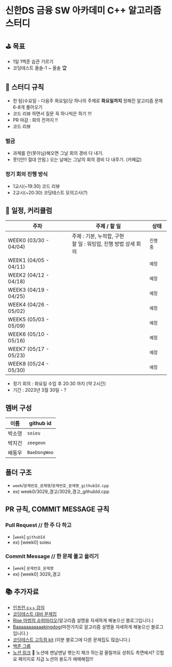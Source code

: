 # 신한DS 금융 SW 아카데미 C++ 알고리즘 스터디

## ⛳ 목표

-   1일 1백준 습관 기르기
-   코딩테스트 올솔-1 ~ 올솔 🏆

## 📜 스터디 규칙

-   한 텀(수요일 - 다음주 화요일)당 하나의 주제로 **화요일까지** 정해진 알고리즘 문제 6-8개 풀어오기
-   코드 리뷰 하면서 질문 꼭 하나씩은 하기 !!!
-   PR 마감 : 회의 전까지 !!
-   코드 리뷰

### 벌금 
- 과제를 안(못아님)해오면 그날 회의 경비 다 내기. 
- 못!(안!! 절대 안됨.) 오는 날에는 그날의 회의 경비 다 내주기. (카페값)

### 정기 회의 진행 방식

-   1교시(~19:30) 코드 리뷰
-   2교시(~20:30) 코딩테스트 모의고사(?)

## 📆 일정, 커리큘럼

| **주차**              | **주제 / 할 일**                                                  | **상태**  |
| --------------------- | ----------------------------------------------------------------- | --------- |
| WEEK0 (03/30 - 04/04) | 주제 : 기본, 누적합, 구현<br> 할 일 : 워밍업, 진행 방법 상세 회의 | `진행 중` |
| WEEK1 (04/05 - 04/11) |                                                                   | `예정`    |
| WEEK2 (04/12 - 04/18) |                                                                   | `예정`    |
| WEEK3 (04/19 - 04/25) |                                                                   | `예정`    |
| WEEK4 (04/26 - 05/02) |                                                                   | `예정`    |
| WEEK5 (05/03 - 05/09) |                                                                   | `예정`    |
| WEEK6 (05/10 - 05/16) |                                                                   | `예정`    |
| WEEK7 (05/17 - 05/23) |                                                                   | `예정`    |
| WEEK8 (05/24 - 05/30) |                                                                   | `예정`    |

-   정기 회의 : 화요일 수업 후 20:30 까지 (약 2시간)
-   기간 : 2023년 3월 30일 - ?

## 멤버 구성

| **이름** | **github id** |
| -------- | ------------- |
| 박소영   | `soieu`       |
| 박지건   | `zeegeon`     |
| 배동우   | `BaeDongWoo`  |

## 폴더 구조

-   `week`/`문제번호_문제명`/`문제번호_문제명_githubId.cpp`
-   ex) week0/3029\_경고/3029\_경고\_githubId.cpp

## PR 규칙, COMMIT MESSAGE 규칙

### Pull Request // 한 주 다 하고

-   [`week`] `githubId`
-   ex) [week0] soieu

### Commit Message // 한 문제 풀고 올리기

-   [`week`] `문제번호_문제명`
-   ex) [week0] 3029\_경고

## 📚 추가자료

-   [인프런 c++ 강의](https://www.inflearn.com/course/10주완성-코딩테스트-큰돌#reviews)
-   [코딩테스트 대비 문제집](https://github.com/tony9402/baekjoon)
-   [Rise 마법의 슈퍼마리오](https://m.blog.naver.com/kks227)(알고리즘 설명을 자세하게 해놓으신 블로그입니다.)
-   [Baaaaaaaaaaakingdog](https://blog.encrypted.gg/)(마찬가지로 알고리즘 설명을 자세하게 해놓으신 블로그입니다.)
-   [코딩테스트 고득점 kit](https://covenant.tistory.com/145) (이분 블로그에 다른 문제집도 많습니다.)
-   [백준 그룹](https://www.acmicpc.net/group/17444)
-   [노션 링크](https://maroon-office-dea.notion.site/DS-SW-C-5892c113e16f4c7a9a3b7de4a1a0f1c9)
🤔 노션에 맨날맨날 햇는지 체크 하는걸 올릴까요 성취도 측면에서? 깃헙 요 페이지로 지금 노션의 용도가 애매해짐!!!
